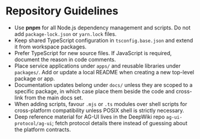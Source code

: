 # Repository Guidelines

- Use **pnpm** for all Node.js dependency management and scripts. Do not add `package-lock.json` or `yarn.lock` files.
- Keep shared TypeScript configuration in `tsconfig.base.json` and extend it from workspace packages.
- Prefer TypeScript for new source files. If JavaScript is required, document the reason in code comments.
- Place service applications under `apps/` and reusable libraries under `packages/`. Add or update a local README when creating a new top-level package or app.
- Documentation updates belong under `docs/` unless they are scoped to a specific package, in which case place them beside the code and cross-link from the main docs set.
- When adding scripts, favour `.mjs` or `.ts` modules over shell scripts for cross-platform compatibility unless POSIX shell is strictly necessary.
- Deep reference material for AG-UI lives in the DeepWiki repo `ag-ui-protocol/ag-ui`; fetch protocol details there instead of guessing about the platform contracts.
